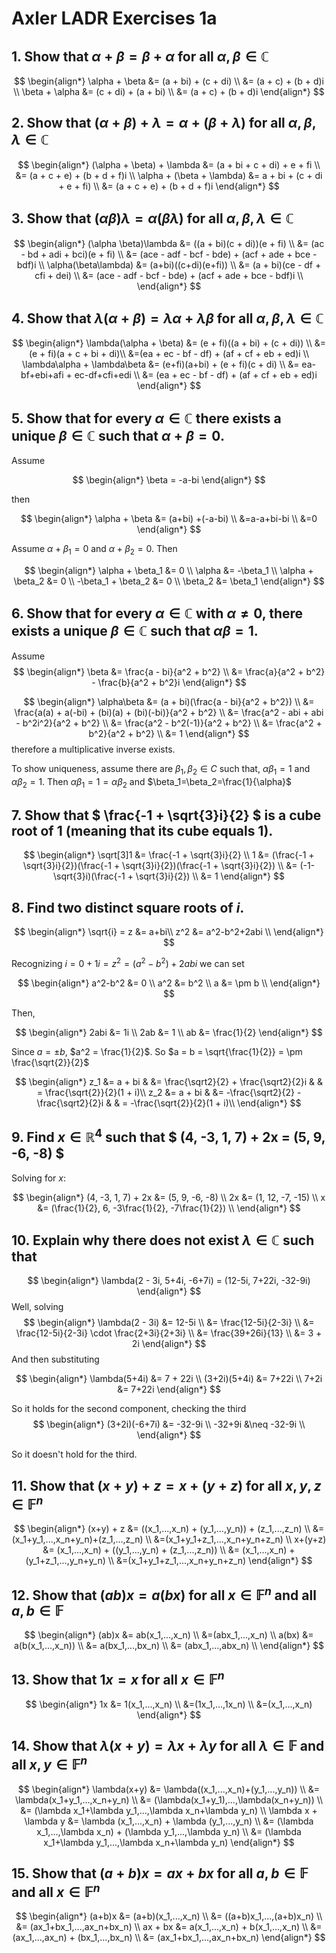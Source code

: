 # Axler LADR Exercises 1a

## 1. Show that $\alpha + \beta = \beta + \alpha$ for all $\alpha, \beta \in \mathbb{C}$

$$
\begin{align*}
\alpha + \beta &= (a + bi) + (c + di) \\
&= (a + c) + (b + d)i \\
\beta + \alpha &= (c + di) + (a + bi) \\
&= (a + c) + (b + d)i
\end{align*}
$$

## 2. Show that $(\alpha + \beta) + \lambda = \alpha + (\beta + \lambda)$ for all $\alpha, \beta, \lambda \in \mathbb{C}$

$$
\begin{align*}
(\alpha + \beta) + \lambda &= (a + bi + c + di) + e + fi \\
&= (a + c + e) + (b + d + f)i \\
\alpha + (\beta + \lambda) &= a + bi + (c + di + e + fi) \\
&= (a + c + e) + (b + d + f)i
\end{align*}
$$

## 3. Show that $(\alpha \beta)\lambda = \alpha (\beta \lambda)$ for all $\alpha, \beta, \lambda \in \mathbb{C}$

$$
\begin{align*}
(\alpha \beta)\lambda &= ((a + bi)(c + di))(e + fi) \\
&= (ac - bd + adi + bci)(e + fi) \\
&= (ace - adf - bcf - bde) + (acf + ade + bce - bdf)i \\
\alpha(\beta\lambda) &= (a+bi)((c+di)(e+fi)) \\
&= (a + bi)(ce - df + cfi + dei) \\
&= (ace - adf - bcf - bde) + (acf + ade + bce - bdf)i \\
\end{align*}
$$

## 4. Show that $\lambda(\alpha + \beta) = \lambda\alpha + \lambda\beta$ for all $\alpha, \beta, \lambda \in \mathbb{C}$

$$
\begin{align*}
\lambda(\alpha + \beta) &= (e + fi)((a + bi) + (c + di)) \\
&=(e + fi)(a + c + bi + di)\\
&=(ea + ec - bf - df) + (af + cf + eb + ed)i \\
\lambda\alpha + \lambda\beta &= (e+fi)(a+bi) + (e + fi)(c + di) \\
&= ea-bf+ebi+afi + ec-df+cfi+edi \\
&= (ea + ec - bf - df) + (af + cf + eb + ed)i
\end{align*}
$$

## 5. Show that for every $\alpha \in \mathbb{C}$ there exists a unique $\beta \in \mathbb{C}$ such that $\alpha + \beta = 0$.

Assume 

$$
\begin{align*}
\beta = -a-bi
\end{align*}
$$

then

$$
\begin{align*}
\alpha + \beta &= (a+bi) +(-a-bi)  \\
&=a-a+bi-bi \\
&=0
\end{align*}
$$

Assume $\alpha + \beta_1 = 0$ and $\alpha + \beta_2=0$. Then

$$
\begin{align*}
\alpha + \beta_1 &= 0 \\
\alpha &= -\beta_1 \\
\alpha + \beta_2 &= 0 \\
-\beta_1 + \beta_2 &= 0 \\
\beta_2 &= \beta_1
\end{align*}
$$

## 6. Show that for every $\alpha \in \mathbb{C}$ with $\alpha \neq 0$, there exists a unique $\beta \in \mathbb{C}$ such that $\alpha\beta = 1$.

Assume
$$
\begin{align*}
\beta &= \frac{a - bi}{a^2 + b^2} \\
&= \frac{a}{a^2 + b^2} - \frac{b}{a^2 + b^2}i
\end{align*}
$$


$$
\begin{align*}
\alpha\beta &= (a + bi)(\frac{a - bi}{a^2 + b^2}) \\
&= \frac{a(a) + a(-bi) + (bi)(a) + (bi)(-bi)}{a^2 + b^2} \\
&= \frac{a^2 - abi + abi - b^2i^2}{a^2 + b^2} \\
&= \frac{a^2 - b^2(-1)}{a^2 + b^2} \\
&= \frac{a^2 + b^2}{a^2 + b^2} \\
&= 1
\end{align*}
$$
therefore a multiplicative inverse exists.

To show uniqueness, assume there are $\beta_1,\beta_2 \in C$ such that, $\alpha\beta_1=1$ and $\alpha\beta_2=1$. Then $\alpha\beta_1=1=\alpha\beta_2$ and $\beta_1=\beta_2=\frac{1}{\alpha}$


## 7. Show that $ \frac{-1 + \sqrt{3}i}{2} $ is a cube root of 1 (meaning that its cube equals 1).

$$
\begin{align*}
\sqrt[3]1 &= \frac{-1 + \sqrt{3}i}{2} \\
1 &= (\frac{-1 + \sqrt{3}i}{2})(\frac{-1 + \sqrt{3}i}{2})(\frac{-1 + \sqrt{3}i}{2}) \\
&= (-1-\sqrt{3}i)(\frac{-1 + \sqrt{3}i}{2}) \\
&= 1
\end{align*}
$$

## 8. Find two distinct square roots of $i$.


$$
\begin{align*}
\sqrt{i} = z &= a+bi\\
z^2 &= a^2-b^2+2abi \\
\end{align*}
$$

Recognizing $i = 0 + 1i = z^2 = (a^2-b^2) + 2abi$ we can set

$$
\begin{align*}
a^2-b^2 &= 0 \\
a^2 &= b^2 \\
a &= \pm b \\
\end{align*}
$$

Then,

$$
\begin{align*}
2abi &= 1i \\
2ab &= 1 \\
ab &= \frac{1}{2}
\end{align*}
$$

Since $a=\pm b$, $a^2 = \frac{1}{2}$. So $a = b = \sqrt{\frac{1}{2}} = \pm \frac{\sqrt{2}}{2}$

$$
\begin{align*}
z_1 &= a + bi &  &= \frac{\sqrt2}{2} + \frac{\sqrt2}{2}i  & & = \frac{\sqrt{2}}{2}(1 + i)\\
z_2 &= a + bi & &= -\frac{\sqrt2}{2} - \frac{\sqrt2}{2}i  & & = -\frac{\sqrt{2}}{2}(1 + i)\\
\end{align*}
$$

## 9. Find $x \in \mathbb{R}^4$ such that $ (4, -3, 1, 7) + 2x = (5, 9, -6, -8) $

Solving for $x$:

$$
\begin{align*}
(4, -3, 1, 7) + 2x &= (5, 9, -6, -8) \\
2x &= (1, 12, -7, -15) \\
x &= (\frac{1}{2}, 6, -3\frac{1}{2}, -7\frac{1}{2}) \\
\end{align*}
$$

## 10. Explain why there does not exist $\lambda \in \mathbb{C}$ such that

$$
\begin{align*}
\lambda(2 - 3i, 5+4i, -6+7i) = (12-5i, 7+22i, -32-9i)
\end{align*}
$$
Well, solving
$$
\begin{align*}
\lambda(2 - 3i) &= 12-5i \\
&= \frac{12-5i}{2-3i} \\
&= \frac{12-5i}{2-3i} \cdot \frac{2+3i}{2+3i}  \\
&=  \frac{39+26i}{13} \\
&=  3 + 2i
\end{align*}
$$
And then substituting

$$
\begin{align*}
\lambda(5+4i) &= 7 + 22i \\
(3+2i)(5+4i) &= 7+22i \\
7+2i &= 7+22i
\end{align*}
$$

So it holds for the second component, checking the third
$$
\begin{align*}
(3+2i)(-6+7i) &= -32-9i \\
-32+9i &\neq -32-9i \\
\end{align*}
$$

So it doesn't hold for the third.

## 11. Show that $(x+y) + z = x + (y+z)$ for all $x,y,z \in \mathbb{F}^n$

$$
\begin{align*}
(x+y) + z &= ((x_1,...,x_n) + (y_1,...,y_n)) + (z_1,...,z_n) \\
&=(x_1+y_1,...,x_n+y_n)+(z_1,...,z_n) \\
&=(x_1+y_1+z_1,...,x_n+y_n+z_n) \\
x+(y+z) &= (x_1,...,x_n) + ((y_1,...,y_n) + (z_1,...,z_n)) \\
&= (x_1,...,x_n) + (y_1+z_1,...,y_n+y_n) \\
&=(x_1+y_1+z_1,...,x_n+y_n+z_n)
\end{align*}
$$

## 12. Show that $(ab)x=a(bx)$ for all $x \in \mathbb{F}^n$ and all $a,b \in \mathbb{F}$

$$
\begin{align*}
(ab)x &= ab(x_1,...,x_n) \\
&=(abx_1,...,x_n) \\
a(bx) &= a(b(x_1,...,x_n)) \\
&= a(bx_1,...,bx_n) \\
&= (abx_1,...,abx_n) \\
\end{align*}
$$

## 13. Show that $1x=x$ for all $x \in \mathbb{F}^n$

$$
\begin{align*}
1x &= 1(x_1,...,x_n) \\
&=(1x_1,...,1x_n) \\
&=(x_1,...,x_n)
\end{align*}
$$

## 14. Show that $\lambda(x+y)=\lambda x + \lambda y$ for all $\lambda \in \mathbb{F}$ and all $x,y \in \mathbb{F}^n$
$$
\begin{align*}
\lambda(x+y) &= \lambda((x_1,...,x_n)+(y_1,...,y_n)) \\
&= \lambda(x_1+y_1,...,x_n+y_n) \\
&= (\lambda(x_1+y_1),...,\lambda(x_n+y_n)) \\
&= (\lambda x_1+\lambda y_1,...,\lambda x_n+\lambda y_n) \\
\lambda x + \lambda y &=  \lambda (x_1,...,x_n) + \lambda (y_1,...,y_n) \\
&= (\lambda x_1,...,\lambda x_n) + (\lambda y_1,...,\lambda y_n) \\
&= (\lambda x_1+\lambda y_1,...,\lambda x_n+\lambda y_n)
\end{align*}
$$

## 15. Show that $(a+b)x = ax + bx$ for all $a,b \in \mathbb{F}$ and all $x \in \mathbb{F}^n$
$$
\begin{align*}
(a+b)x &= (a+b)(x_1,...,x_n) \\
&= ((a+b)x_1,...,(a+b)x_n) \\
&= (ax_1+bx_1,...,ax_n+bx_n) \\
ax + bx &= a(x_1,...,x_n) + b(x_1,...,x_n) \\
&= (ax_1,...,ax_n) + (bx_1,...,bx_n) \\
&= (ax_1+bx_1,...,ax_n+bx_n)
\end{align*}
$$